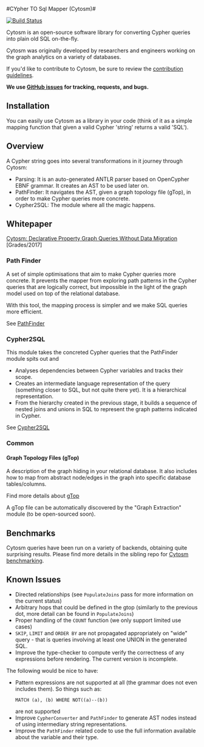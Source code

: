 #CYpher TO Sql Mapper (Cytosm)# 

[![Build Status](https://travis-ci.org/cytosm/cytosm.svg?branch=master)](https://travis-ci.org/cytosm/cytosm.svg?branch=master)

Cytosm is an open-source software library for converting Cypher queries into plain old SQL on-the-fly. 

Cytosm was originally developed by researchers and engineers working on the graph analytics on a variety of databases. 

If you'd like to contribute to Cytosm, be sure to review the [contribution guidelines](CONTRIBUTING.md).

**We use [GitHub issues](https://github.com/cytosm/cytosm/issues) for tracking, requests, and bugs.**

## Installation

You can easily use Cytosm as a library in your code (think of it as a simple mapping function that given a valid Cypher 'string' returns a valid 'SQL').

## Overview

A Cypher string goes into several transformations in it journey through Cytosm:

* Parsing: It is an auto-generated ANTLR parser based on OpenCypher EBNF grammar. It creates an AST to be used later on.
* PathFinder: It navigates the AST, given a graph topology file (gTop), in order to make Cypher queries more concrete.
* Cypher2SQL: The module where all the magic happens.

## Whitepaper
[Cytosm: Declarative Property Graph Queries Without Data Migration](https://event.cwi.nl/grades/2017/04-Steer.pdf) [Grades/2017]


### Path Finder

A set of simple optimisations that aim to make Cypher queries more concrete. It prevents the mapper from exploring path patterns in the Cypher queries that are logically correct, but impossible in the light of the graph model used on top of the relational database.
 
With this tool, the mapping process is simpler and we make SQL queries more efficient.

See [PathFinder](pathfinder/README.md)

### Cypher2SQL

This module takes the concreted Cypher queries that the PathFinder module spits out and
 
 * Analyses dependencies between Cypher variables and tracks their scope.
 * Creates an intermediate language representation of the query (something closer to SQL, but not quite there yet). It is a hierarchical representation.
 * From the hierarchy created in the previous stage, it builds a sequence of nested joins and unions in SQL to represent the graph patterns indicated in Cypher.

See [Cypher2SQL](cypher2sql/README.md)

### Common

#### Graph Topology Files (gTop)

A description of the graph hiding in your relational database. It also includes how to map from abstract node/edges in the graph into specific database tables/columns. 

Find more details about [gTop](common/README.md)
 
A gTop file can be automatically discovered by the "Graph Extraction" module (to be open-sourced soon).

## Benchmarks

Cytosm queries have been run on a variety of backends, obtaining quite surprising results. Please find more details in the sibling repo for [Cytosm benchmarking](https://github.com/Alnaimi-/database-benchmark).


## Known Issues

- Directed relationships (see `PopulateJoins` pass for more information on the current status)
- Arbitrary hops that could be defined in the gtop (similarly to the previous dot, more detail can be found in `PopulateJoins`)
- Proper handling of the `COUNT` function (we only support limited use cases)
- `SKIP`, `LIMIT` and `ORDER BY` are not propagated appropriately on "wide" query - that is queries involving at least one UNION in the generated SQL.
- Improve the type-checker to compute verify the correctness of any expressions before rendering. 
  The current version is incomplete.

The following would be nice to have:

- Pattern expressions are not supported at all (the grammar does not even includes them). So things such as:
  ```cypher
  MATCH (a), (b) WHERE NOT((a)--(b))
  ```
  are not supported
- Improve `CypherConverter` and `PathFinder` to generate AST nodes instead of using intermediary string representations.
- Improve the `PathFinder` related code to use the full information available about the variable and their type.
